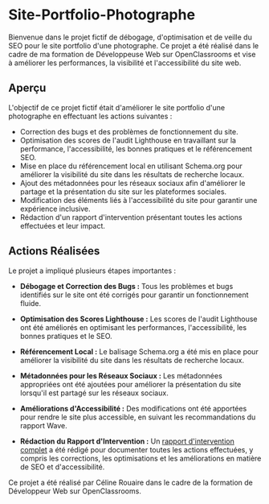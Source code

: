 # Site-Portfolio-Photographe

Bienvenue dans le projet fictif de débogage, d'optimisation et de veille du SEO pour le site portfolio d'une photographe. 
Ce projet a été réalisé dans le cadre de ma formation de Développeuse Web sur OpenClassrooms et vise à améliorer les performances, la visibilité et l'accessibilité du site web.

## Aperçu

L'objectif de ce projet fictif était d'améliorer le site portfolio d'une photographe en effectuant les actions suivantes :

- Correction des bugs et des problèmes de fonctionnement du site.
- Optimisation des scores de l'audit Lighthouse en travaillant sur la performance, l'accessibilité, les bonnes pratiques et le référencement SEO.
- Mise en place du référencement local en utilisant Schema.org pour améliorer la visibilité du site dans les résultats de recherche locaux.
- Ajout des métadonnées pour les réseaux sociaux afin d'améliorer le partage et la présentation du site sur les plateformes sociales.
- Modification des éléments liés à l'accessibilité du site pour garantir une expérience inclusive.
- Rédaction d'un rapport d'intervention présentant toutes les actions effectuées et leur impact.

## Actions Réalisées

Le projet a impliqué plusieurs étapes importantes :

- **Débogage et Correction des Bugs :** Tous les problèmes et bugs identifiés sur le site ont été corrigés pour garantir un fonctionnement fluide.

- **Optimisation des Scores Lighthouse :** Les scores de l'audit Lighthouse ont été améliorés en optimisant les performances, l'accessibilité, les bonnes pratiques et le SEO.

- **Référencement Local :** Le balisage Schema.org a été mis en place pour améliorer la visibilité du site dans les résultats de recherche locaux.

- **Métadonnées pour les Réseaux Sociaux :** Les métadonnées appropriées ont été ajoutées pour améliorer la présentation du site lorsqu'il est partagé sur les réseaux sociaux.

- **Améliorations d'Accessibilité :** Des modifications ont été apportées pour rendre le site plus accessible, en suivant les recommandations du rapport Wave.
  
- **Rédaction du Rapport d'Intervention :** Un [rapport d'intervention complet](https://drive.google.com/file/d/1EO-bERq17oXtb2rTbXEyzkRP_vaYgO5B/view?usp=drive_link) a été rédigé pour documenter toutes les actions effectuées, y compris les corrections, les optimisations et les améliorations en matière de SEO et d'accessibilité.



Ce projet a été réalisé par Céline Rouaire dans le cadre de la formation de Développeur Web sur OpenClassrooms.
